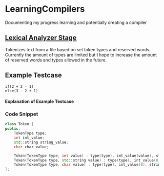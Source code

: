# LearningCompilers
Documenting my progress learning and potentially creating a compiler

## [Lexical Analyzer Stage](https://github.com/Shivar-J/LearningCompilers/tree/LexicalAnalyzer)
Tokenizes text from a file based on set token types and reserved words. Currently the amount of types are limited but I hope to increase the amount of reserved words and types allowed in the future.

## Example Testcase
```
if(2 + 2 - 1)
else(3 - 2 + 1)
```

#### Explanation of Example Testcase

### Code Snippet
```cpp
class Token {
public:
    TokenType type;
    int int_value;
    std::string string_value;
    char char_value;

    Token(TokenType type, int value) : type(type), int_value(value), string_value(""), char_value(' ') {}
    Token(TokenType type, std::string value) : type(type), int_value(0), string_value(value), char_value(' ') {}
    Token(TokenType type, char value) : type(type), int_value(0), string_value(""), char_value(value) {}
};
```
